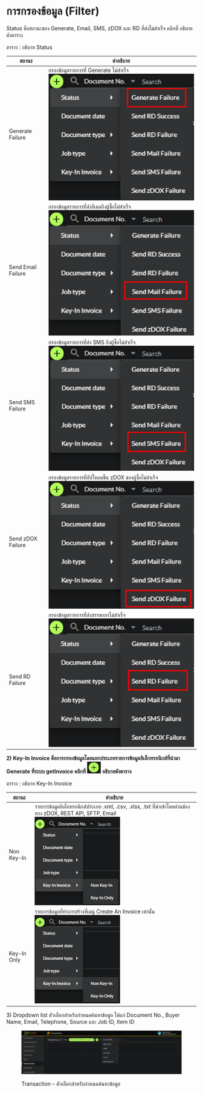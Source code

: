 # การกรองข้อมูล (Filter)

Status คือสถานะของ Generate, Email, SMS, zDOX และ RD ที่ส่งไม่สำเร็จ คลิกที่ อธิบายดังตาราง

ตาราง ‎: อธิบาย Status

| สถานะ              | คำอธิบาย                                                                                             |
| ------------------ | ---------------------------------------------------------------------------------------------------- |
| Generate Failure   | กรองข้อมูลรายการที่ Generate ไม่สำเร็จ ![](<../../.gitbook/assets/image (222).png>)                  |
| Send Email Failure | กรองข้อมูลรายการที่ส่งอีเมลถึงผู้ซื้อไม่สำเร็จ ![](<../../.gitbook/assets/image (294).png>)          |
| Send SMS Failure   | กรองข้อมูลรายการที่ส่ง SMS ถึงผู้ซื้อไม่สำเร็จ ![](<../../.gitbook/assets/image (216).png>)          |
| Send zDOX Failure  | กรองข้อมูลรายการที่อัปโหลดขึ้น zDOX ของผู้ซื้อไม่สำเร็จ ![](<../../.gitbook/assets/image (202).png>) |
| Send RD Failure    | กรองข้อมูลรายการที่ส่งสรรพากรไม่สำเร็จ ![](<../../.gitbook/assets/image (257).png>)                  |

**2) Key-In Invoice คือการกรองข้อมูลโดยแยกประเภทรายการข้อมูลอิเล็กทรอนิกส์ที่นำมา Generate ที่ระบบ getInvoice คลิกที่**  ![](<../../.gitbook/assets/image (271).png>) **อธิบายดังตาราง**

ตาราง : อธิบาย Key-In Invoice

| สถานะ       | คำอธิบาย                                                                                                                                                  |
| ----------- | --------------------------------------------------------------------------------------------------------------------------------------------------------- |
| Non Key-In  | รายการข้อมูลอิเล็กทรอนิกส์ประเภท .xml, .csv, .xlsx, .txt ที่นำเข้าโดยผ่านช่องทาง zDOX, REST API, SFTP, Email ![](<../../.gitbook/assets/image (237).png>) |
| Key-In Only | รายการข้อมูลที่ทำการสร้างที่เมนู Create An Invoice เท่านั้น ![](<../../.gitbook/assets/image (242).png>)                                                  |

3\) Dropdown list ตัวเลือกสำหรับกำหนดค้นหาข้อมูล ได้แก่ Document No., Buyer Name, Email, Telephone, Source และ Job ID, Item ID

<figure><img src="../../.gitbook/assets/image (418).png" alt=""><figcaption><p>Transaction – ตัวเลือกสำหรับกำหนดค้นหาข้อมูล</p></figcaption></figure>
